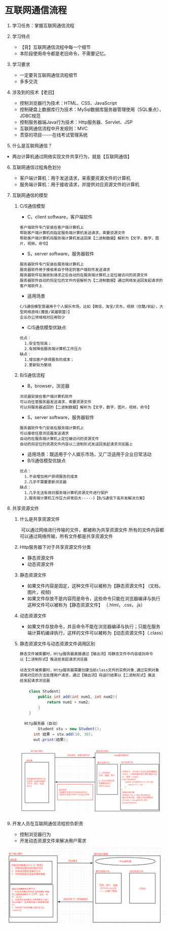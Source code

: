 # 互联网通信流程

1. 学习任务：掌握互联网通信流程

2. 学习特点
   - 【背】互联网通信流程中每一个细节
   - 本阶段使用命令都是老旧命令，不需要记忆。
   
3. 学习要求
   - 一定要背互联网通信流程细节
   - 多多交流

4. 涉及到的技术【老旧】
   - 控制浏览器行为技术：HTML、CSS、JavaScript
   - 控制硬盘上数据库行为技术：MySql数据库服务器管理使用（SQL重点），JDBC规范
   - 控制服务器端Java行为技术：Http服务器、Servlet、JSP
   - 互联网通信流程中开发规则：MVC
   - 贯穿的项目-----在线考试管理系统

5. 什么是互联网通信？
   
- 两台计算机通过网络实现文件共享行为，就是【互联网通信】
  
6. 互联网通信过程角色划分

   - 客户端计算机：用于发送请求，来索要资源文件的计算机
   - 服务端计算机：用于接收请求，并提供对应资源文件的计算机

7. 互联网通信的模型

   1. C/S通信模型

      - C，client software，客户端软件

      ```
      客户端软件专门安装在客户端计算机上
      帮助客户端计算机向指定服务端计算机发送请求，索要资源文件
      帮助客户端计算机将服务端计算机发送回来【二进制数据】解析为【文字，数字，图片，视频，命令】
      ```

      - S，server software，服务器软件

      ```
      服务器软件专门安装在服务端计算机上
      服务器软件用于接收来自于特定的客户端软件发送请求
      服务器软件在接收到请求之后自动的在服务端计算机上定位被访问的资源文件
      服务器软件自动的将定位的文件内容解析为【二进制数据】通过网络发送回发起请求的客户端软件上
      ```

      - 适用场景

      ```
      C/S通信模型普遍用于个人娱乐市场，比如【微信，淘宝/京东，视频（优酷/B站），大型网络游戏(魔兽/英雄联盟)】
      企业办公领域相对应用较少
      ```

      - C/S通信模型优缺点

      ```
      优点：
      	1.安全性较高；
      	2.有效降低服务端计算机工作压力
      缺点：
      	1.增加客户获得服务的成本；
      	2.更新较为繁琐
      ```

   2. B/S通信流程

      - B，browser，浏览器

      ```
      浏览器安装在客户端计算机软件
      可以向任意服务器发送请求，索要资源文件
      可以将服务器返回的【二进制数据】解析为【文字，数字，图片，视频，命令】
      ```

      - S，server software，服务器软件

      ```
      服务器软件专门安装在服务端计算机上
      可以接收任意浏览器发送请求
      自动的在服务端计算机上定位被访问的资源文件
      自动的将定位的资源文件内容以二进制形式发送回发起请求浏览器上
      ```

      - 适用场景：既适用于个人娱乐市场，又广泛适用于企业日常活动
      - B/S通信模型优缺点

      ```
      优点：
      	1.不会增加用户获得服务的成本
      	2.几乎不需要更新浏览器
      缺点：
      	1.几乎无法有效对服务端计算机资源文件进行保护
      	2.服务端计算机工作压力异常巨大-----》【B/S通信下高并发解决方案】
      ```

8. 共享资源文件

   1. 什么是共享资源文件

      ​	可以通过网络进行传输的文件，都被称为共享资源文件
      ​	所有的文件内容都可以通过网络传输，所有文件都是共享资源文件

   2. Http服务器下对于共享资源文件分类

      - 静态资源文件
      - 动态资源文件

   3. 静态资源文件

      - 如果文件内容是固定，这种文件可以被称为【静态资源文件】 (文档，图片，视频)
      - 如果文件存放不是内容而是命令，这些命令只能在浏览器编译与执行这种文件可以被称为【静态资源文件】
        （.html，.css，.js）

   4. 动态资源文件

      - 如果文件存放命令，并且命令不能在浏览器编译与执行；只能在服务端计算机编译执行，这样的文件可以被称为【动态资源文件】（.class）

   5. 静态资源文件与动态资源文件调用区别

      ```java
      静态文件被索要时，Http服务器直接通过【输出流】将静态文件中内容或则命令
      以【二进制形式】推送给发起请求浏览器
      
      动态文件被索要时，Http服务器需要创建当前class文件的实例对象,通过实例对象
      调用对应的方法处理用户请求，通过【输出流】将运行结果以【二进制形式】推送
      给发起请求浏览器 
      
          class Student{
              public int add(int num1, int num2){
                  return num1 + num2;
              }
          }
      
      	Http服务器（自动）
              Student stu = new Student();
      	    int 结果 = stu.add(10, 30);
      	    out.print(结果);
      ```
      
      ![image-20211128164403004](00互联网通信流程.assets\image-20211128164403004.png)
   
9. 开发人员在互联网通信流程担负职责

   - 控制浏览器行为 
   - 开发动态资源文件来解决用户需求

![image-20211128170428276](00互联网通信流程.assets\image-20211128170428276.png)

